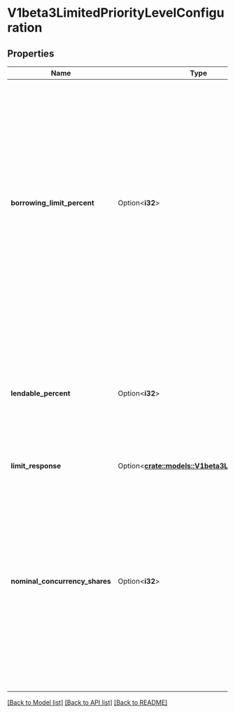# V1beta3LimitedPriorityLevelConfiguration

## Properties

Name | Type | Description | Notes
------------ | ------------- | ------------- | -------------
**borrowing_limit_percent** | Option<**i32**> | `borrowingLimitPercent`, if present, configures a limit on how many seats this priority level can borrow from other priority levels. The limit is known as this level's BorrowingConcurrencyLimit (BorrowingCL) and is a limit on the total number of seats that this level may borrow at any one time. This field holds the ratio of that limit to the level's nominal concurrency limit. When this field is non-nil, it must hold a non-negative integer and the limit is calculated as follows.  BorrowingCL(i) = round( NominalCL(i) * borrowingLimitPercent(i)/100.0 )  The value of this field can be more than 100, implying that this priority level can borrow a number of seats that is greater than its own nominal concurrency limit (NominalCL). When this field is left `nil`, the limit is effectively infinite. | [optional]
**lendable_percent** | Option<**i32**> | `lendablePercent` prescribes the fraction of the level's NominalCL that can be borrowed by other priority levels. The value of this field must be between 0 and 100, inclusive, and it defaults to 0. The number of seats that other levels can borrow from this level, known as this level's LendableConcurrencyLimit (LendableCL), is defined as follows.  LendableCL(i) = round( NominalCL(i) * lendablePercent(i)/100.0 ) | [optional]
**limit_response** | Option<[**crate::models::V1beta3LimitResponse**](v1beta3.LimitResponse.md)> |  | [optional]
**nominal_concurrency_shares** | Option<**i32**> | `nominalConcurrencyShares` (NCS) contributes to the computation of the NominalConcurrencyLimit (NominalCL) of this level. This is the number of execution seats available at this priority level. This is used both for requests dispatched from this priority level as well as requests dispatched from other priority levels borrowing seats from this level. The server's concurrency limit (ServerCL) is divided among the Limited priority levels in proportion to their NCS values:  NominalCL(i)  = ceil( ServerCL * NCS(i) / sum_ncs ) sum_ncs = sum[priority level k] NCS(k)  Bigger numbers mean a larger nominal concurrency limit, at the expense of every other priority level. This field has a default value of 30. | [optional]

[[Back to Model list]](../README.md#documentation-for-models) [[Back to API list]](../README.md#documentation-for-api-endpoints) [[Back to README]](../README.md)


